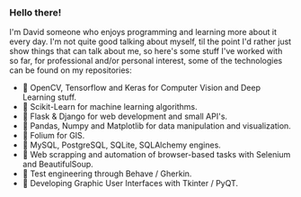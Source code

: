 ### Hello there!

I'm David someone who enjoys programming and learning more about it every day. I'm not quite good talking about myself, til the point I'd rather just show things that can talk about me, so here's some stuff I've worked with so far, for professional and/or personal interest, some of the technologies can be found on my repositories:

+ 💬 OpenCV, Tensorflow and Keras for Computer Vision and Deep Learning stuff.
+ 💬 Scikit-Learn for machine learning algorithms.
+ 💬 Flask & Django for web development and small API's.
+ 💬 Pandas, Numpy and Matplotlib for data manipulation and visualization.
+ 💬 Folium for GIS.
+ 💬 MySQL, PostgreSQL, SQLite, SQLAlchemy engines. 
+ 💬 Web scrapping and automation of browser-based tasks with Selenium and BeautifulSoup.
+ 💬 Test engineering through Behave / Gherkin.
+ 💬 Developing Graphic User Interfaces with Tkinter / PyQT.
